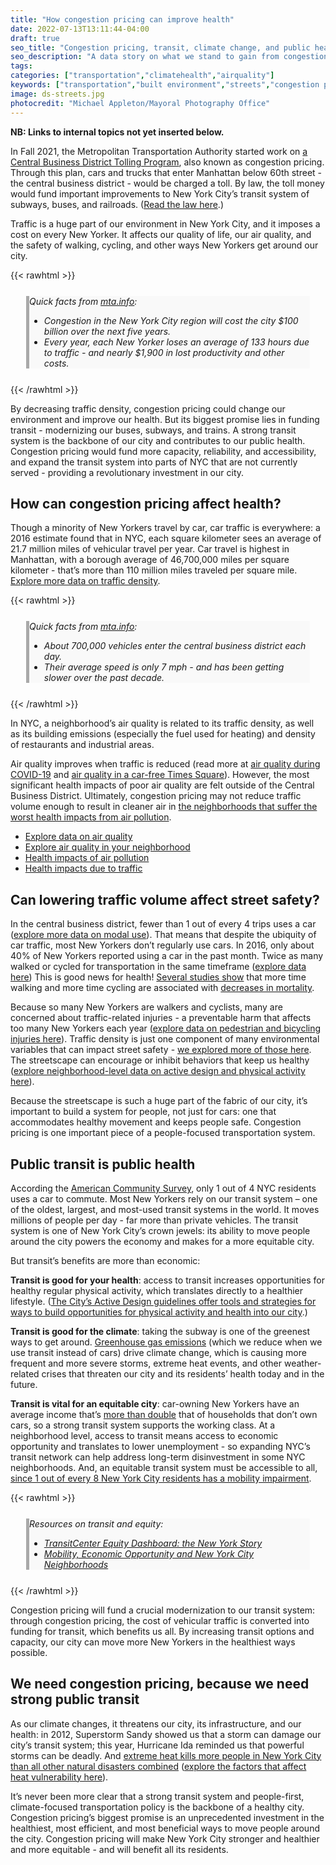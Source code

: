 ```yaml
---
title: "How congestion pricing can improve health"
date: 2022-07-13T13:11:44-04:00
draft: true
seo_title: "Congestion pricing, transit, climate change, and public health"
seo_description: "A data story on what we stand to gain from congestion pricing."
tags: 
categories: ["transportation","climatehealth","airquality"]
keywords: ["transportation","built environment","streets","congestion pricing","traffic","street safety","transit","public transportation","mass transit","safety","climate change","climate","global warming"]
image: ds-streets.jpg
photocredit: "Michael Appleton/Mayoral Photography Office"
---
```


**NB: Links to internal topics not yet inserted below.**

In Fall 2021, the Metropolitan Transportation Authority started work on [a Central Business District Tolling Program](https://new.mta.info/project/CBDTP), also known as congestion pricing. Through this plan, cars and trucks that enter Manhattan below 60th street - the central business district - would be charged a toll. By law, the toll money would fund important improvements to New York City’s transit system of subways, buses, and railroads. ([Read the law here](https://www.nysenate.gov/legislation/laws/VAT/T8A44-C).)  

Traffic is a huge part of our environment in New York City, and it imposes a cost on every New Yorker. It affects our quality of life, our air quality, and the safety of walking, cycling, and other ways New Yorkers get around our city.  

{{< rawhtml >}}
<div style="background-color:#f9f9f9; margin: 25px; border-left: 5px solid darkgray;" class="p-2 fs-sm">
<em>Quick facts from <a href="https://new.mta.info/project/CBDTP/why-NYC-needs-central-business-district-tolling">mta.info</a>: 
<ul>
<li>Congestion in the New York City region will cost the city $100 billion over the next five years. 
<li>Every year, each New Yorker loses an average of 133 hours due to traffic - and nearly $1,900 in lost productivity and other costs. 
</ul>
</em>
</div>
{{< /rawhtml >}}

By decreasing traffic density, congestion pricing could change our environment and improve our health. But its biggest promise lies in funding transit - modernizing our buses, subways, and trains. A strong transit system is the backbone of our city and contributes to our public health. Congestion pricing would fund more capacity, reliability, and accessibility, and expand the transit system into parts of NYC that are not currently served - providing a revolutionary investment in our city.  

## How can congestion pricing affect health? 
Though a minority of New Yorkers travel by car, car traffic is everywhere: a 2016 estimate found that in NYC, each square kilometer sees an average of 21.7 million miles of vehicular travel per year. Car travel is highest in Manhattan, with a borough average of 46,700,000 miles per square kilometer - that’s more than 110 million miles traveled per square mile. [Explore more data on traffic density]().  

{{< rawhtml >}}
<div style="background-color:#f9f9f9; margin: 25px; border-left: 5px solid darkgray;" class="p-2 fs-sm">
<em>Quick facts from <a href="https://new.mta.info/project/CBDTP/why-NYC-needs-central-business-district-tolling">mta.info</a>: 
<ul>
<li>About 700,000 vehicles enter the central business district each day.
<li>Their average speed is only 7 mph - and has been getting slower over the past decade. 
</ul>
</em>
</div>
{{< /rawhtml >}}

In NYC, a neighborhood’s air quality is related to its traffic density, as well as its building emissions (especially the fuel used for heating) and density of restaurants and industrial areas.  

Air quality improves when traffic is reduced (read more at [air quality during COVID-19]() and [air quality in a car-free Times Square]()). However, the most significant health impacts of poor air quality are felt outside of the Central Business District. Ultimately, congestion pricing may not reduce traffic volume enough to result in cleaner air in [the neighborhoods that suffer the worst health impacts from air pollution]().
- [Explore data on air quality]()
- [Explore air quality in your neighborhood]()
- [Health impacts of air pollution]()
- [Health impacts due to traffic]()

## Can lowering traffic volume affect street safety? 
In the central business district, fewer than 1 out of every 4 trips uses a car ([explore more data on modal use]()). That means that despite the ubiquity of car traffic, most New Yorkers don’t regularly use cars. In 2016, only about 40% of New Yorkers reported using a car in the past month. Twice as many walked or cycled for transportation in the same timeframe ([explore data here]()) This is good news for health! [Several studies show](https://www.sciencedirect.com/science/article/abs/pii/S0091743507004550) that more time walking and more time cycling are associated with [decreases in mortality](https://link.springer.com/article/10.1007/s11524-020-00510-1). 

Because so many New Yorkers are walkers and cyclists, many are concerned about traffic-related injuries - a preventable harm that affects too many New Yorkers each year ([explore data on pedestrian and bicycling injuries here]()). Traffic density is just one component of many environmental variables that can impact street safety - [we explored more of those here](). The streetscape can encourage or inhibit behaviors that keep us healthy ([explore neighborhood-level data on active design and physical activity here]()).  

Because the streetscape is such a huge part of the fabric of our city, it’s important to build a system for people, not just for cars: one that accommodates healthy movement and keeps people safe. Congestion pricing is one important piece of a people-focused transportation system.  

## Public transit is public health 

According the [American Community Survey](https://www.census.gov/programs-surveys/acs), only 1 out of 4 NYC residents uses a car to commute. Most New Yorkers rely on our transit system – one of the oldest, largest, and most-used transit systems in the world. It moves millions of people per day - far more than private vehicles. The transit system is one of New York City’s crown jewels: its ability to move people around the city powers the economy and makes for a more equitable city.   

But transit’s benefits are more than economic: 

**Transit is good for your health**: access to transit increases opportunities for healthy regular physical activity, which translates directly to a healthier lifestyle. ([The City’s Active Design guidelines offer tools and strategies for ways to build opportunities for physical activity and health into our city](https://www1.nyc.gov/site/doh/health/health-topics/active-design.page).) 

**Transit is good for the climate**: taking the subway is one of the greenest ways to get around. [Greenhouse gas emissions]() (which we reduce when we use transit instead of cars) drive climate change, which is causing more frequent and more severe storms, extreme heat events, and other weather-related crises that threaten our city and its residents’ health today and in the future.   

**Transit is vital for an equitable city**: car-owning New Yorkers have an average income that’s [more than double](http://blog.tstc.org/wp-content/uploads/2017/04/how-car-free-is-nyc.pdf) that of households that don’t own cars, so a strong transit system supports the working class.  At a neighborhood level, access to transit means access to economic opportunity and translates to lower unemployment - so expanding NYC’s transit network can help address long-term disinvestment in some NYC neighborhoods.  And, an equitable transit system must be accessible to all, [since 1 out of every 8 New York City residents has a mobility impairment]().  

{{< rawhtml >}}
<div style="background-color:#f9f9f9; margin: 25px; border-left: 5px solid darkgray;" class="p-2 fs-sm">
<em>Resources on transit and equity: 
<ul>
<li><a href="https://dashboard.transitcenter.org/story/nyc">TransitCenter Equity Dashboard: the New York Story</a>
<li><a href="https://wagner.nyu.edu/files/faculty/publications/JobAccessNov2015.pdf">Mobility, Economic Opportunity and New York City Neighborhoods</a>
</ul>
</em>
</div>
{{< /rawhtml >}}

Congestion pricing will fund a crucial modernization to our transit system: through congestion pricing, the cost of vehicular traffic is converted into funding for transit, which benefits us all. By increasing transit options and capacity, our city can move more New Yorkers in the healthiest ways possible.  

## We need congestion pricing, because we need strong public transit

As our climate changes, it threatens our city, its infrastructure, and our health: in 2012, Superstorm Sandy showed us that a storm can damage our city’s transit system; this year, Hurricane Ida reminded us that powerful storms can be deadly. And [extreme heat kills more people in New York City than all other natural disasters combined]() ([explore the factors that affect heat vulnerability here]()).  

It’s never been more clear that a strong transit system and people-first, climate-focused transportation policy is the backbone of a healthy city. Congestion pricing’s biggest promise is an unprecedented investment in the healthiest, most efficient, and most beneficial ways to move people around the city. Congestion pricing will make New York City stronger and healthier and more equitable - and will benefit all its residents.  